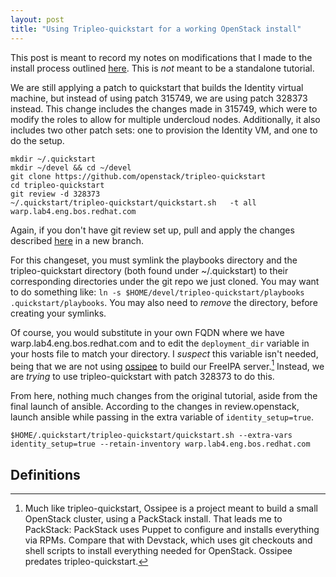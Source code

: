 ```yaml
---
layout: post
title: "Using Tripleo-quickstart for a working OpenStack install"
---
```


This post is meant to record my notes on modifications that I made to the install
process outlined [here](http://adam.younglogic.com/2016/05/freeipa-tripleo-undercloud/).
This is *not* meant to be a standalone tutorial.

We are still applying a patch to quickstart that builds the Identity virtual machine,
but instead of using patch 315749, we are using patch 328373 instead. This change
includes the changes made in 315749, which were to modify the roles to allow for
multiple undercloud nodes. Additionally, it also includes two other patch sets: one to
provision the Identity VM, and one to do the setup.

```
mkdir ~/.quickstart
mkdir ~/devel && cd ~/devel
git clone https://github.com/openstack/tripleo-quickstart
cd tripleo-quickstart
git review -d 328373
~/.quickstart/tripleo-quickstart/quickstart.sh   -t all warp.lab4.eng.bos.redhat.com
```

Again, if you don't have git review set up, pull and apply the changes described
[here](https://review.openstack.org/#/c/328373/) in a new branch.

For this changeset, you must symlink the playbooks directory and the tripleo-quickstart
directory (both found under ~/.quickstart) to their corresponding directories under the
git repo we just cloned. You may want to do something like:
`ln -s $HOME/devel/tripleo-quickstart/playbooks .quickstart/playbooks`. You may also need
to *remove* the directory, before creating your symlinks.

Of course, you would substitute in your own FQDN where we have warp.lab4.eng.bos.redhat.com
and to edit the `deployment_dir` variable in your hosts file to match your directory. I *suspect*
this variable isn't needed, being that we are not using
[ossipee](https://github.com/admiyo/ossipee) to build our FreeIPA server.[^1] Instead, we are
*trying* to use tripleo-quickstart with patch 328373 to do this.

From here, nothing much changes from the original tutorial, aside from the final launch of
ansible. According to the changes in review.openstack, launch ansible while passing in the
extra variable of `identity_setup=true`.

```
$HOME/.quickstart/tripleo-quickstart/quickstart.sh --extra-vars identity_setup=true --retain-inventory warp.lab4.eng.bos.redhat.com
```

Definitions
-----------

[^1]: Much like tripleo-quickstart, Ossipee is a project meant to build a small OpenStack cluster, using a PackStack install.
That leads me to PackStack: PackStack uses Puppet to configure and installs everything via RPMs.
Compare that with Devstack, which uses git checkouts and shell scripts to install everything needed
for OpenStack. Ossipee predates tripleo-quickstart.
